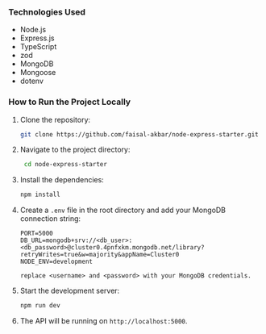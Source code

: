 ### Technologies Used
- Node.js
- Express.js
- TypeScript
- zod
- MongoDB
- Mongoose
- dotenv

### How to Run the Project Locally
1. Clone the repository:
   ```bash
   git clone https://github.com/faisal-akbar/node-express-starter.git
   ```
2. Navigate to the project directory:
   ```bash
    cd node-express-starter
    ```
3. Install the dependencies:
    ```bash
    npm install
    ```
4. Create a `.env` file in the root directory and add your MongoDB connection string:
    ```plaintext
    PORT=5000
    DB_URL=mongodb+srv://<db_user>:<db_password>@cluster0.4pnfxkm.mongodb.net/library?retryWrites=true&w=majority&appName=Cluster0
    NODE_ENV=development

    replace <username> and <password> with your MongoDB credentials.
    ```
5. Start the development server:
    ```bash
    npm run dev
    ```
6. The API will be running on `http://localhost:5000`.